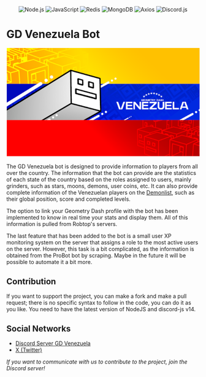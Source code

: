 <p align="center"> <img src="https://img.shields.io/badge/Node.js-339933?style=for-the-badge&logo=nodedotjs&logoColor=white" alt="Node.js"> <img src="https://img.shields.io/badge/JavaScript-F7DF1E?style=for-the-badge&logo=javascript&logoColor=black" alt="JavaScript"> <img src="https://img.shields.io/badge/Redis-DC382D?style=for-the-badge&logo=redis&logoColor=white" alt="Redis"> <img src="https://img.shields.io/badge/MongoDB-47A248?style=for-the-badge&logo=mongodb&logoColor=white" alt="MongoDB"> <img src="https://img.shields.io/badge/Axios-5A29E4?style=for-the-badge&logo=axios&logoColor=white" alt="Axios"> <img src="https://img.shields.io/badge/Discord.js-7289DA?style=for-the-badge&logo=discord&logoColor=white" alt="Discord.js"> </p>

# GD Venezuela Bot

<p align="center"> <img src="./images/gdvnzla-banner.png" alt="Alt Text"> </p>

The GD Venezuela bot is designed to provide information to players from all over the country.
The information that the bot can provide are the statistics of each state of the country based on the roles assigned to users, mainly grinders, such as stars, moons, demons, user coins, etc. It can also provide complete information of the Venezuelan players on the [Demonlist](https://www.pointercrate.com/demonlist/), such as their global position, score and completed levels.

The option to link your Geometry Dash profile with the bot has been implemented to know in real time your stats and display them. All of this information is pulled from Robtop's servers.

The last feature that has been added to the bot is a small user XP monitoring system on the server that assigns a role to the most active users on the server. However, this task is a bit complicated, as the information is obtained from the ProBot bot by scraping. Maybe in the future it will be possible to automate it a bit more.

## Contribution

If you want to support the project, you can make a fork and make a pull request; there is no specific syntax to follow in the code, you can do it as you like. You need to have the latest version of NodeJS and discord-js v14.

## Social Networks
- [Discord Server GD Venezuela](https://discord.gg/gdvenezuela)
- [X \(Twitter\)](https://x.com/GD_Venezuela)

*If you want to communicate with us to contribute to the project, join the Discord server!*